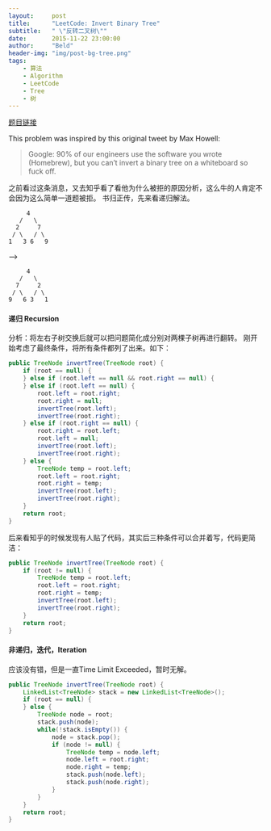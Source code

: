 ```yaml
---
layout:     post
title:      "LeetCode: Invert Binary Tree"
subtitle:   " \"反转二叉树\""
date:       2015-11-22 23:00:00
author:     "Beld"
header-img: "img/post-bg-tree.png"
tags:
    - 算法
    - Algorithm
    - LeetCode
    - Tree
    - 树
---
```


[题目链接](https://leetcode.com/problems/invert-binary-tree/)

This problem was inspired by this original tweet by Max Howell:
> Google: 90% of our engineers use the software you wrote (Homebrew), but you can’t invert a binary tree on a whiteboard so fuck off.

之前看过这条消息，又去知乎看了看他为什么被拒的原因分析，这么牛的人肯定不会因为这么简单一道题被拒。
书归正传，先来看递归解法。

```
     4
   /   \
  2     7
 / \   / \
1   3 6   9
```
-->

```
     4
   /   \
  7     2
 / \   / \
9   6 3   1
```

#### 递归 Recursion

分析：将左右子树交换后就可以把问题简化成分别对两棵子树再进行翻转。
刚开始考虑了最终条件，将所有条件都列了出来。如下：

```java
public TreeNode invertTree(TreeNode root) {
    if (root == null) {
    } else if (root.left == null && root.right == null) {
    } else if (root.left == null) {
        root.left = root.right;
        root.right = null;
        invertTree(root.left);
        invertTree(root.right);
    } else if (root.right == null) {
        root.right = root.left;
        root.left = null;
        invertTree(root.left);
        invertTree(root.right);
    } else {
        TreeNode temp = root.left;
        root.left = root.right;
        root.right = temp;
        invertTree(root.left);
        invertTree(root.right);
    }
    return root;
}
```
后来看知乎的时候发现有人贴了代码，其实后三种条件可以合并着写，代码更简洁：

```java
public TreeNode invertTree(TreeNode root) {
    if (root != null) {
        TreeNode temp = root.left;
        root.left = root.right;
        root.right = temp;
        invertTree(root.left);
        invertTree(root.right);
    }
    return root;
}
```

#### 非递归，迭代，Iteration

应该没有错，但是一直Time Limit Exceeded，暂时无解。

```java
public TreeNode invertTree(TreeNode root) {
    LinkedList<TreeNode> stack = new LinkedList<TreeNode>();
    if (root == null) {
    } else {
        TreeNode node = root;
        stack.push(node);
        while(!stack.isEmpty()) {
            node = stack.pop();
            if (node != null) {
                TreeNode temp = node.left;
                node.left = root.right;
                node.right = temp;
                stack.push(node.left);
                stack.push(node.right);
            }
        }
    }
    return root;
}
```

